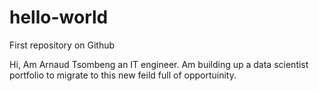 # hello-world
First repository on Github 

Hi, 
Am Arnaud Tsombeng an IT engineer. Am building up a data scientist  portfolio to migrate to this new feild full of opportuinity.
